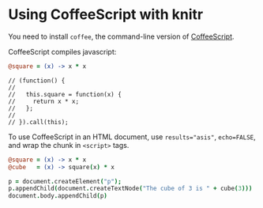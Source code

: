 # Using CoffeeScript with knitr

You need to install `coffee`, the command-line version of [CoffeeScript](http://coffeescript.org/#installation).

CoffeeScript compiles javascript:


```coffee
@square = (x) -> x * x
```

```
// (function() {
// 
//   this.square = function(x) {
//     return x * x;
//   };
// 
// }).call(this);
```

To use CoffeeScript in an HTML document, use `results="asis"`, `echo=FALSE`, and wrap the chunk in `<script>` tags.


```coffee
@square = (x) -> x * x
@cube   = (x) -> square(x) * x
```

```coffee
p = document.createElement("p");
p.appendChild(document.createTextNode("The cube of 3 is " + cube(3)))
document.body.appendChild(p)
```

<script type="text/javascript">
(function() {

  this.square = function(x) {
    return x * x;
  };

  this.cube = function(x) {
    return square(x) * x;
  };

}).call(this);

(function() {
  var p;

  p = document.createElement("p");

  p.appendChild(document.createTextNode("The cube of 3 is " + cube(3)));

  document.body.appendChild(p);

}).call(this);
</script>
